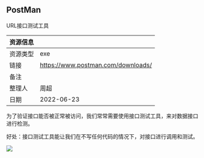 ## PostMan

URL接口测试工具 

| 资源信息 |                                    |
| -------- | ---------------------------------- |
| 资源类型 | exe                                |
| 链接     | https://www.postman.com/downloads/ |
| 备注     |                                    |
| 整理人   | 周超                               |
| 日期     | 2022-06-23                         |

为了验证接口能否被正常被访问，我们常常需要使用接口测试工具，来对数据接口进行检测。

好处：接口测试工具能让我们在不写任何代码的情况下，对接口进行调用和测试。

![](https://fastly.jsdelivr.net/gh/aoikuroba/graph-bed@main/czhou/20220623170236.png)
